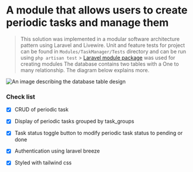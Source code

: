 # A module that allows users to create periodic tasks and manage them

> This solution was implemented in a modular software architecture pattern using Laravel and Livewire.
> Unit and feature tests for project can be found in `Modules/TaskManager/Tests` directory and can be run using `php artisan test` > [Laravel module package](https://nwidart.com/laravel-modules/v6/introduction) was used for creating modules
> The database contains two tables with a One to many relationship. The diagram below explains more.

![An image describing the database table design](https://myoctocat.com/assets/images/base-octocat.svg)

### Check list
- [x] CRUD of periodic task
- [x] Display of periodic tasks grouped by task_groups
- [x] Task status toggle button to modify periodic task status to pending or done
- [x] Authentication using laravel breeze
- [x] Styled with tailwind css 

